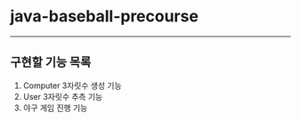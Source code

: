 # java-baseball-precourse

---

## 구현할 기능 목록
1. Computer 3자릿수 생성 기능
2. User 3자릿수 추측 기능
3. 야구 게임 진행 기능
